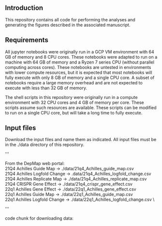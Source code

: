 ## Introduction
This repository contains all code for performing the analyses and generating the figures described in the associated manuscript.

## Requirements
All jupyter notebooks were originally run in a GCP VM environment with 64 GB of memory and 8 CPU cores. These notebooks were adapted to run on a machine with 64 GB of memory and a Ryzen 7 series CPU (without parallel computing across cores). These notebooks are untested in environments with lower compute resources, but it is expected that most notebooks will fully execute with only 8 GB of memory and a single CPU core. A subset of notebooks require a large memory overhead and are not expected to execute with less than 32 GB of memory.

The shell scripts in this repository were originally run in a compute environment with 32 CPU cores and 4 GB of memory per core. These scripts assume such resources are available. These scripts can be modified to run on a single CPU core, but will take a long time to fully execute. 

## Input files
Download the input files and name them as indicated. All input files must be in the ./data directory of this repository.

'''

From the DepMap web portal: \
21Q4 Achilles Guide Map -> ./data/21q4_Achilles_guide_map.csv \
21Q4 Achilles Logfold Change -> .data/21q4_Achilles_logfold_change.csv \
21Q4 Achilles Replicate Map -> ./data/21q4_Achilles_replicate_map.csv \
21Q4 CRISPR Gene Effect -> ./data/21q4_crispr_gene_effect.csv \
22q1 Achilles Gene Effect -> ./data/22q1_Achilles_gene_effect.csv \
22q1 Achilles Guide Map -> ./data/22q1_Achilles_guide_map.csv \
22q1 Achilles Logfold Change -> ./data/22q1_Achilles_logfold_change.csv \

'''








code chunk for downloading data:
```

```
